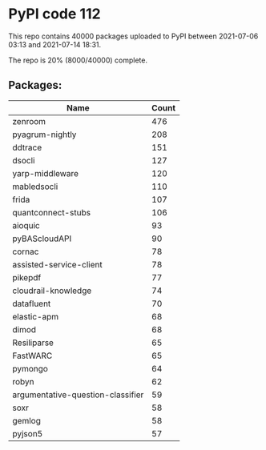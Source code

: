 # PyPI code 112

This repo contains 40000 packages uploaded to PyPI between 
2021-07-06 03:13 and 2021-07-14 18:31.

The repo is 20% (8000/40000) complete.

## Packages:

| Name  | Count |
| ----- | ----- |
| zenroom | 476 |
| pyagrum-nightly | 208 |
| ddtrace | 151 |
| dsocli | 127 |
| yarp-middleware | 120 |
| mabledsocli | 110 |
| frida | 107 |
| quantconnect-stubs | 106 |
| aioquic | 93 |
| pyBAScloudAPI | 90 |
| cornac | 78 |
| assisted-service-client | 78 |
| pikepdf | 77 |
| cloudrail-knowledge | 74 |
| datafluent | 70 |
| elastic-apm | 68 |
| dimod | 68 |
| Resiliparse | 65 |
| FastWARC | 65 |
| pymongo | 64 |
| robyn | 62 |
| argumentative-question-classifier | 59 |
| soxr | 58 |
| gemlog | 58 |
| pyjson5 | 57 |


